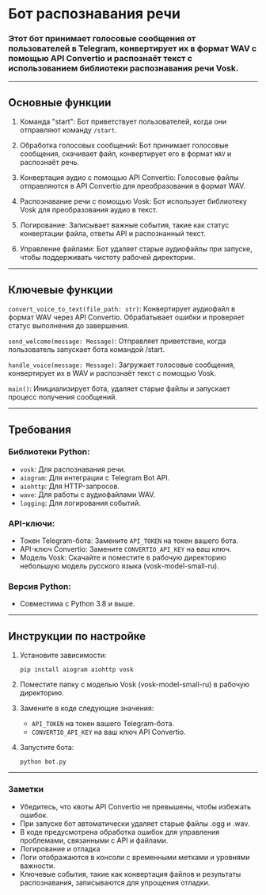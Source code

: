 # Бот распознавания речи
### Этот бот принимает голосовые сообщения от пользователей в Telegram, конвертирует их в формат WAV с помощью API Convertio и распознаёт текст с использованием библиотеки распознавания речи Vosk.

---

## Основные функции

1. Команда "start":
Бот приветствует пользователей, когда они отправляют команду `/start`.

2. Обработка голосовых сообщений:
Бот принимает голосовые сообщения, скачивает файл, конвертирует его в формат `WAV` и распознаёт речь.

3. Конвертация аудио с помощью API Convertio:
Голосовые файлы отправляются в API Convertio для преобразования в формат WAV.

4. Распознавание речи с помощью Vosk:
Бот использует библиотеку Vosk для преобразования аудио в текст.

5. Логирование:
Записывает важные события, такие как статус конвертации файла, ответы API и распознанный текст.

6. Управление файлами:
Бот удаляет старые аудиофайлы при запуске, чтобы поддерживать чистоту рабочей директории.

---


## Ключевые функции
`convert_voice_to_text(file_path: str)`:
Конвертирует аудиофайл в формат WAV через API Convertio.
Обрабатывает ошибки и проверяет статус выполнения до завершения.


`send_welcome(message: Message)`:
Отправляет приветствие, когда пользователь запускает бота командой /start.

`handle_voice(message: Message)`:
Загружает голосовые сообщения, конвертирует их в WAV и распознаёт текст с помощью Vosk.

`main()`:
Инициализирует бота, удаляет старые файлы и запускает процесс получения сообщений.

---

## Требования
### Библиотеки Python:

- `vosk`: Для распознавания речи.
- `aiogram`: Для интеграции с Telegram Bot API.
- `aiohttp`: Для HTTP-запросов.
- `wave`: Для работы с аудиофайлами WAV.
- `logging`: Для логирования событий.


### API-ключи:

- Токен Telegram-бота: Замените `API_TOKEN` на токен вашего бота.
- API-ключ Convertio: Замените `CONVERTIO_API_KEY` на ваш ключ.
- Модель Vosk: Скачайте и поместите в рабочую директорию небольшую модель русского языка (vosk-model-small-ru).



### Версия Python:

- Совместима с Python 3.8 и выше.

---

## Инструкции по настройке

1. Установите зависимости:

   ```
   pip install aiogram aiohttp vosk
   ```

2. Поместите папку с моделью Vosk (vosk-model-small-ru) в рабочую директорию.

3. Замените в коде следующие значения:

   - `API_TOKEN` на токен вашего Telegram-бота.
   - `CONVERTIO_API_KEY` на ваш ключ API Convertio.

4. Запустите бота:

   ```
   python bot.py
   ```

---

### Заметки

- Убедитесь, что квоты API Convertio не превышены, чтобы избежать ошибок.
- При запуске бот автоматически удаляет старые файлы .ogg и .wav.
- В коде предусмотрена обработка ошибок для управления проблемами, связанными с API и файлами.
- Логирование и отладка
- Логи отображаются в консоли с временными метками и уровнями важности.
- Ключевые события, такие как конвертация файлов и результаты распознавания, записываются для упрощения отладки.
